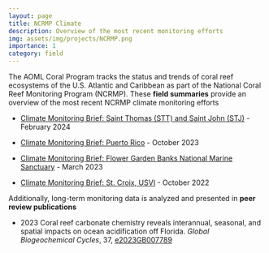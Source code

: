 ```yaml
---
layout: page
title: NCRMP Climate 
description: Overview of the most recent monitoring efforts
img: assets/img/projects/NCRMP.png
importance: 1
category: field
---
```


The AOML Coral Program tracks the status and trends of coral reef ecosystems of the U.S. Atlantic and Caribbean as part of the National Coral Reef Monitoring Program (NCRMP). These **field summaries** provide an overview of the most recent NCRMP climate monitoring efforts

* [Climate Monitoring Brief: Saint Thomas (STT) and Saint John (STJ)](https://anampc.github.io/NCRMP_2023_STT_STJ/) - February 2024

* [Climate Monitoring Brief: Puerto Rico](https://anampc.github.io/NCRMP_2023_PR/) - October 2023

* [Climate Monitoring Brief: Flower Garden Banks National Marine Sanctuary](https://anampc.github.io/NCRMP_2022_FGB) - March 2023

* [Climate Monitoring Brief: St. Croix, USVI](https://anampc.github.io/NCRMP_2022_STX) - October 2022


Additionally, long-term monitoring data is analyzed and presented in **peer review publications** 

* 2023 Coral reef carbonate chemistry reveals interannual, seasonal, and spatial impacts on ocean acidification off Florida. _Global Biogeochemical Cycles_, 37, [e2023GB007789](https://doi.org/10.1029/2023GB007789)
